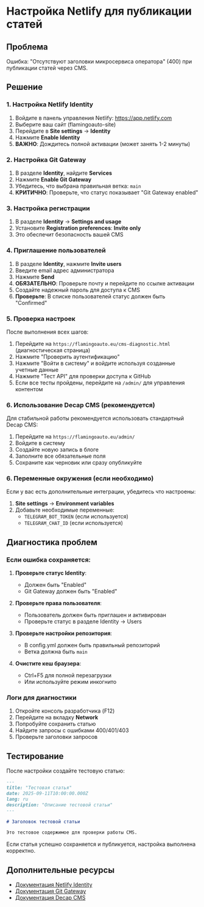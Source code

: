 # Настройка Netlify для публикации статей

## Проблема
Ошибка: "Отсутствуют заголовки микросервиса оператора" (400) при публикации статей через CMS.

## Решение

### 1. Настройка Netlify Identity

1. Войдите в панель управления Netlify: https://app.netlify.com
2. Выберите ваш сайт (flamingoauto-site)
3. Перейдите в **Site settings** → **Identity**
4. Нажмите **Enable Identity**
5. **ВАЖНО**: Дождитесь полной активации (может занять 1-2 минуты)

### 2. Настройка Git Gateway

1. В разделе **Identity**, найдите **Services**
2. Нажмите **Enable Git Gateway**
3. Убедитесь, что выбрана правильная ветка: `main`
4. **КРИТИЧНО**: Проверьте, что статус показывает "Git Gateway enabled"

### 3. Настройка регистрации

1. В разделе **Identity** → **Settings and usage**
2. Установите **Registration preferences**: **Invite only**
3. Это обеспечит безопасность вашей CMS

### 4. Приглашение пользователей

1. В разделе **Identity**, нажмите **Invite users**
2. Введите email адрес администратора
3. Нажмите **Send**
4. **ОБЯЗАТЕЛЬНО**: Проверьте почту и перейдите по ссылке активации
5. Создайте надежный пароль для доступа к CMS
6. **Проверьте**: В списке пользователей статус должен быть "Confirmed"

### 5. Проверка настроек

После выполнения всех шагов:

1. Перейдите на `https://flamingoauto.eu/cms-diagnostic.html` (диагностическая страница)
2. Нажмите "Проверить аутентификацию"
3. Нажмите "Войти в систему" и войдите используя созданные учетные данные
4. Нажмите "Тест API" для проверки доступа к GitHub
5. Если все тесты пройдены, перейдите на `/admin/` для управления контентом

### 6. Использование Decap CMS (рекомендуется)

Для стабильной работы рекомендуется использовать стандартный Decap CMS:

1. Перейдите на `https://flamingoauto.eu/admin/`
2. Войдите в систему
3. Создайте новую запись в блоге
4. Заполните все обязательные поля
5. Сохраните как черновик или сразу опубликуйте

### 6. Переменные окружения (если необходимо)

Если у вас есть дополнительные интеграции, убедитесь что настроены:

1. **Site settings** → **Environment variables**
2. Добавьте необходимые переменные:
   - `TELEGRAM_BOT_TOKEN` (если используется)
   - `TELEGRAM_CHAT_ID` (если используется)

## Диагностика проблем

### Если ошибка сохраняется:

1. **Проверьте статус Identity**:
   - Должен быть "Enabled"
   - Git Gateway должен быть "Enabled"

2. **Проверьте права пользователя**:
   - Пользователь должен быть приглашен и активирован
   - Проверьте статус в разделе Identity → Users

3. **Проверьте настройки репозитория**:
   - В config.yml должен быть правильный репозиторий
   - Ветка должна быть `main`

4. **Очистите кеш браузера**:
   - Ctrl+F5 для полной перезагрузки
   - Или используйте режим инкогнито

### Логи для диагностики

1. Откройте консоль разработчика (F12)
2. Перейдите на вкладку **Network**
3. Попробуйте сохранить статью
4. Найдите запросы с ошибками 400/401/403
5. Проверьте заголовки запросов

## Тестирование

После настройки создайте тестовую статью:

```markdown
---
title: "Тестовая статья"
date: 2025-09-11T10:00:00.000Z
lang: ru
description: "Описание тестовой статьи"
---

# Заголовок тестовой статьи

Это тестовое содержимое для проверки работы CMS.
```

Если статья успешно сохраняется и публикуется, настройка выполнена корректно.

## Дополнительные ресурсы

- [Документация Netlify Identity](https://docs.netlify.com/visitor-access/identity/)
- [Документация Git Gateway](https://docs.netlify.com/visitor-access/git-gateway/)
- [Документация Decap CMS](https://decapcms.org/docs/netlify/)